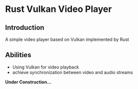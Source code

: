 # Rust Vulkan Video Player
## Introduction
A simple video player based on Vulkan implemented by Rust

## Abilities
- Using Vulkan for video playback
- achieve synchronization between video and audio streams

**Under Construction...**